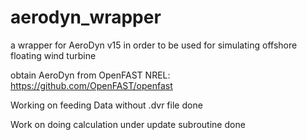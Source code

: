 # aerodyn_wrapper
a wrapper for AeroDyn v15 in order to be used for simulating offshore floating wind turbine

obtain AeroDyn from OpenFAST NREL: https://github.com/OpenFAST/openfast

Working on feeding Data without .dvr file done

Work on doing calculation under update subroutine done
